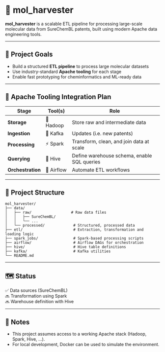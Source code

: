 # 🧪 mol_harvester

**mol_harvester** is a scalable ETL pipeline for processing large-scale molecular data from SureChemBL patents, built using modern Apache data engineering tools.

---

## 🚀 Project Goals

- Build a structured **ETL pipeline** to process large molecular datasets
- Use industry-standard **Apache tooling** for each stage
- Enable fast prototyping for cheminformatics and ML-ready data

---

## 🔧 Apache Tooling Integration Plan

| Stage        | Tool(s)         | Role                                                                 |
|--------------|-----------------|----------------------------------------------------------------------|
| **Storage**   | 🧱 Hadoop          | Store raw and intermediate data           |
| **Ingestion** | 🔄 Kafka | Updates (i.e. new patents)                       |
| **Processing**| ⚡ Spark         | Transform, clean, and join data at scale                             |
| **Querying**  | 🐝 Hive          | Define warehouse schema, enable SQL queries                          |
| **Orchestration** | 📅 Airflow   | Automate ETL workflows            |

---

## 📁 Project Structure

```text
mol_harvester/
├── data/
│   ├── raw/                  # Raw data files
│   │   ├── SureChemBL/        
│   │   └── ...                
│   └── processed/             # Structured, processed data
├── etl/                       # Extraction, transformation and loading logic
├── spark_jobs/                # Spark-based processing scripts
├── airflow/                   # Airflow DAGs for orchestration
├── hive/                      # Hive table definitions
├── kafka/                     # Kafka utilities
└── README.md                  
```
---

## 🗺️ Status

✅ Data sources (SureChemBL)  
🔜 Transformation using Spark  
🔜 Warehouse definition with Hive

---

## 📌 Notes

- This project assumes access to a working Apache stack (Hadoop, Spark, Hive, ...).
- For local development, Docker can be used to simulate the environment.



